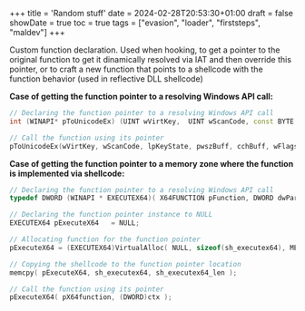 +++
title = 'Random stuff'
date = 2024-02-28T20:53:30+01:00
draft = false
showDate = true
toc = true
tags = ["evasion", "loader", "firststeps", "maldev"]
+++


Custom function declaration. Used when hooking, to get a pointer to the original function to get it dinamically resolved via IAT and then override this pointer, or to craft a new function that points to a shellcode with the function behavior (used in reflective DLL shellcode)

**Case of getting the function pointer to a resolving Windows API call:**
```c++
// Declaring the function pointer to a resolving Windows API call
int (WINAPI* pToUnicodeEx) (UINT wVirtKey,  UINT wScanCode, const BYTE *lpKeyState, LPWSTR pwszBuff, int cchBuff, UINT wFlags, HKL dwhkl) = ToUnicodeEx;

// Call the function using its pointer
pToUnicodeEx(wVirtKey, wScanCode, lpKeyState, pwszBuff, cchBuff, wFlags, dwhkl);
```

**Case of getting the function pointer to a memory zone where the function is implemented via shellcode:**
``` c++
// Declaring the function pointer to a resolving Windows API call
typedef DWORD (WINAPI * EXECUTEX64)( X64FUNCTION pFunction, DWORD dwParameter );

// Declaring the function pointer instance to NULL
EXECUTEX64 pExecuteX64   = NULL;

// Allocating function for the function pointer
pExecuteX64 = (EXECUTEX64)VirtualAlloc( NULL, sizeof(sh_executex64), MEM_RESERVE|MEM_COMMIT, PAGE_READWRITE );

// Copying the shellcode to the function pointer location
memcpy( pExecuteX64, sh_executex64, sh_executex64_len );

// Call the function using its pointer
pExecuteX64( pX64function, (DWORD)ctx );
```
